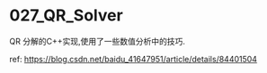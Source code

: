# 027_QR_Solver

QR 分解的C++实现,使用了一些数值分析中的技巧.

ref: https://blog.csdn.net/baidu_41647951/article/details/84401504